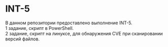 # INT-5
 
В данном репозитории предоставлено выполнение INT-5.\
1 задание, скрипт в PowerShell.\
2 задание, скрипт на линуксе, для обнаружения CVE  при сканировании версий файлов.
